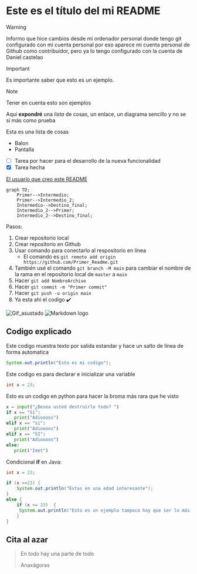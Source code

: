 # Este es el título del mi README

> [!WARNING]
> Informo que hice cambios desde mi ordenador personal donde tengo git configurado con mi cuenta personal por eso aparece mi cuenta personal de Github como contribuidor, pero ya lo tengo configurado con la cuenta de Daniel castelao

> [!IMPORTANT]
> Es importante saber que esto es un ejemplo.

> [!NOTE]
> Tener en cuenta esto son ejemplos 

Aquí **expondré** una *lista* de cosas, un enlace, un diagrama sencillo y no se si más como prueba

Esta es una lista de cosas

- Balon
- Pantalla
- [ ] Tarea por hacer para el desarrollo de la nueva funcionalidad
- [X] Tarea hecha

[El usuario que creo este README](https://github.com/Mestosc)

```mermaid
graph TD;
    Primer-->Intermedio;
    Primer-->Intermedio_2;
    Intermedio-->Destino_final;
    Intermedio_2-->Primer;
    Intermedio_2-->Destino_final;
```
Pasos:
1. Crear repositorio local
2. Crear repositorio en Github
3. Usar comando para conectarlo al respositorio en línea
   - El comando es `git remote add origin https://github.com/Primer_Readme.git`
4. También usé el comando `git branch -M main` para cambiar el nombre de la rama en el repositorio local de `master` a `main`	
5. Hacer `git add NombreArchivo`
6. Hacer `git commit -m "Primer commit"`
7. Hacer `git push -u origin main`
8. Ya esta ahi el codigo :heavy_check_mark:
 
![Gif_asustado](https://media.tenor.com/kViNoEitLToAAAAi/peepo-nervous.gif)
![Markdown logo](https://encrypted-tbn0.gstatic.com/images?q=tbn:ANd9GcQ3rGrxyxwbrtTBpYMrONJWKKZaxjtd2nRqKg&s)

## Codigo explicado
Este codigo muestra texto por salida estandar y hace un salto de línea de forma automatica

```java
System.out.println("Este es mi codigo");
```

Este codigo es para declarar e inicializar una variable

```java
int x = 23;
```

Esto es un codigo en python para hacer la broma más rara que he visto

```python
x = input("¿Desea usted destruirlo todo? ")
if x == "Si":
   print("Adioooos")
elif x == "si":
   print("Adioooos")
elif x == "SI":
   print("Adioooos")
else:
   print("Imet")

```
Condicional **if** en Java:
```java
int x = 23;

if (x >=23) {
    System.out.println("Estas en una edad interesante");
}
else {
    if (x <= 23)  {
     System.out.println("Esto es un ejemplo tampoco hay que ser lo más preciso" + x);   
    }
}
```


## Cita al azar

> En todo hay una parte de todo
> 
> Anaxágoras
